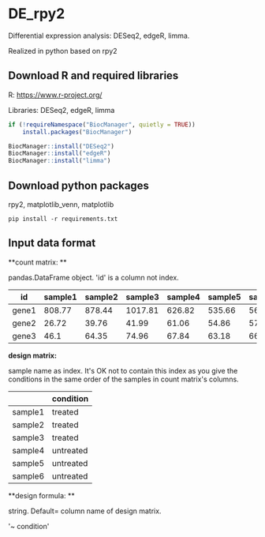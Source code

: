 # DE_rpy2

Differential expression analysis: DESeq2, edgeR, limma. 

Realized in python based on rpy2

## Download R and required libraries

R: https://www.r-project.org/

Libraries: DESeq2, edgeR, limma 

```R
if (!requireNamespace("BiocManager", quietly = TRUE))
    install.packages("BiocManager")

BiocManager::install("DESeq2")
BiocManager::install("edgeR")
BiocManager::install("limma")
```

## Download python packages

rpy2, matplotlib_venn, matplotlib

```
pip install -r requirements.txt
```

## Input data format

**count matrix: **

pandas.DataFrame object. 'id' is a column not index.

| id    | sample1 | sample2 | sample3 | sample4 | sample5 | sample6 |
| ----- | ------- | ------- | ------- | ------- | ------- | ------- |
| gene1 | 808.77  | 878.44  | 1017.81 | 626.82  | 535.66  | 569.03  |
| gene2 | 26.72   | 39.76   | 41.99   | 61.06   | 54.86   | 57.74   |
| gene3 | 46.1    | 64.35   | 74.96   | 67.84   | 63.18   | 66.24   |

**design matrix:**

sample name as index. It's OK not to contain this index as you give the conditions in the same order of the samples in count matrix's columns.

|         | condition |
| ------- | --------- |
| sample1 | treated   |
| sample2 | treated   |
| sample3 | treated   |
| sample4 | untreated |
| sample5 | untreated |
| sample6 | untreated |

**design formula: **

string. Default= column name of design matrix.

'~ condition'

